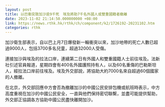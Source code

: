 ```yaml
---
layout: post
title: 以巴衝突致加沙逾9千死　埃及將助7千名外國人或雙重國籍者撤離
date: 2023-11-02 21:14:50.000000000 +08:00
link: https://news.rthk.hk/rthk/ch/component/k2/1726192-20231102.htm
categories: rthk
---
```


加沙衛生部表示，自以巴上月7日爆發新一輪衝突以來，加沙地帶的死亡人數已超過9000人，包括3700多名兒童，超過32000人受傷。

連接加沙與埃及的拉法口岸，連續第二日有外國人和雙重國籍人士前往埃及。法新社引述官員報道，星期四會有400名外國護照持有人，以及60名重傷的巴勒斯坦人，經拉法口岸前往埃及。埃及外交部說，將協助大約7000名來自超過60個國家的人撤離。

在北京，外交部回應中方會否為撤離加沙的中國公民安排包機或航班時表示，中方高度重視在加沙的中國公民安全，一直與他們保持密切聯繫，並盡可能提供幫助，外交部正協調各方協助中國公民盡快離開加沙。
